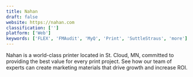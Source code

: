 ```yaml
---
title: Nahan
draft: false 
website: https://nahan.com
classification: ['']
platform: ['Web']
keywords: ['FLEX', 'FMAudit', 'MyQ', 'Print', 'SuttleStraus', 'more']
---
```

Nahan is a world-class printer located in St. Cloud, MN, committed to providing the best value for every print project. See how our team of experts can create marketing materials that drive growth and increase ROI.